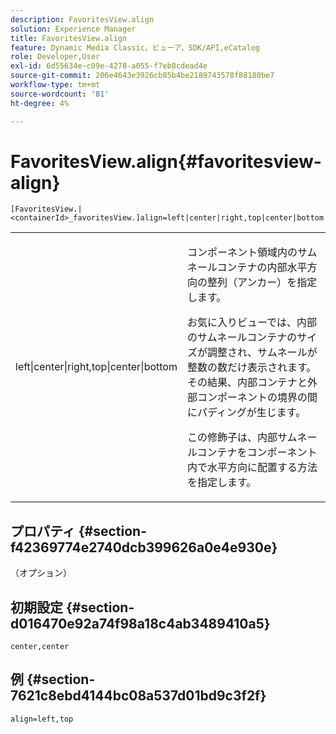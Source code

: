 ```yaml
---
description: FavoritesView.align
solution: Experience Manager
title: FavoritesView.align
feature: Dynamic Media Classic，ビューア，SDK/API,eCatalog
role: Developer,User
exl-id: 6d55634e-c09e-4278-a055-f7eb8cdead4e
source-git-commit: 206e4643e3926cb85b4be2189743578f88180be7
workflow-type: tm+mt
source-wordcount: '81'
ht-degree: 4%

---
```


# FavoritesView.align{#favoritesview-align}

`[FavoritesView.|<containerId>_favoritesView.]align=left|center|right,top|center|bottom`

<table id="table_2B109D2F91E64B5382B31921C3780FA5"> 
 <tbody> 
  <tr> 
   <td colname="col1"> <p><span class="codeph"> left|center|right,top|center|bottom</span> </p> </td> 
   <td colname="col2"> <p> コンポーネント領域内のサムネールコンテナの内部水平方向の整列（アンカー）を指定します。 </p> <p>お気に入りビューでは、内部のサムネールコンテナのサイズが調整され、サムネールが整数の数だけ表示されます。 その結果、内部コンテナと外部コンポーネントの境界の間にパディングが生じます。 </p> <p>この修飾子は、内部サムネールコンテナをコンポーネント内で水平方向に配置する方法を指定します。 </p> </td> 
  </tr> 
 </tbody> 
</table>

## プロパティ {#section-f42369774e2740dcb399626a0e4e930e}

（オプション）

## 初期設定 {#section-d016470e92a74f98a18c4ab3489410a5}

`center,center`

## 例 {#section-7621c8ebd4144bc08a537d01bd9c3f2f}

`align=left,top`
